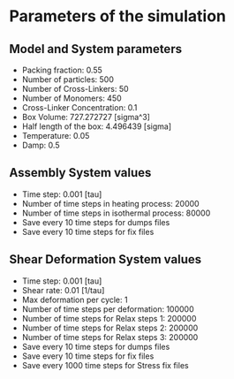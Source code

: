 # Parameters of the simulation


## Model and System parameters

- Packing fraction: 0.55
- Number of particles: 500
- Number of Cross-Linkers: 50
- Number of Monomers: 450
- Cross-Linker Concentration: 0.1
- Box Volume: 727.272727 [sigma^3]
- Half length of the box: 4.496439 [sigma]
- Temperature: 0.05
- Damp: 0.5

 ## Assembly System values 

- Time step: 0.001 [tau]
- Number of time steps in heating process: 20000
- Number of time steps in isothermal process: 80000
- Save every 10 time steps for dumps files
- Save every 10 time steps for fix files

 ## Shear Deformation System values 

- Time step: 0.001 [tau]
- Shear rate: 0.01 [1/tau]
- Max deformation per cycle: 1
- Number of time steps per deformation: 100000
- Number of time steps for Relax steps 1: 200000
- Number of time steps for Relax steps 2: 200000
- Number of time steps for Relax steps 3: 200000
- Save every 10 time steps for dumps files
- Save every 10 time steps for fix files
- Save every 1000 time steps for Stress fix files
